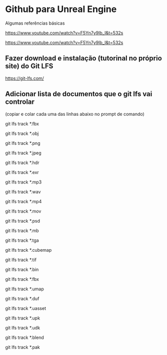 # Github para Unreal Engine
Algumas referências básicas 

https://www.youtube.com/watch?v=F5Yn7y9Ib_I&t=532s

https://www.youtube.com/watch?v=F5Yn7y9Ib_I&t=532s

## Fazer download e instalação (tutorinal no próprio site) do Git LFS
https://git-lfs.com/

## Adicionar lista de documentos que o git lfs vai controlar
(copiar e colar cada uma das linhas abaixo no prompt de comando)

git lfs track *.fbx

git lfs track *.obj

git lfs track *.png

git lfs track *.jpeg

git lfs track *.hdr

git lfs track *.exr

git lfs track *.mp3

git lfs track *.wav

git lfs track *.mp4

git lfs track *.mov

git lfs track *.psd

git lfs track *.mb

git lfs track *.tga

git lfs track *.cubemap

git lfs track *.tif

git lfs track *.bin

git lfs track *.fbx

git lfs track *.umap

git lfs track *.duf

git lfs track *.uasset

git lfs track *.upk

git lfs track *.udk

git lfs track *.blend

git lfs track *.pak
